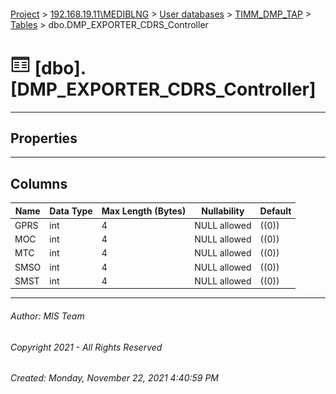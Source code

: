 #### 

[Project](../../../../index.md) > [192.168.19.11\\MEDIBLNG](../../../index.md) > [User databases](../../index.md) > [TIMM_DMP_TAP](../index.md) > [Tables](Tables.md) > dbo.DMP_EXPORTER_CDRS_Controller

# ![Tables](../../../../Images/Table32.png) [dbo].[DMP_EXPORTER_CDRS_Controller]

---

## <a name="#properties"></a>Properties



---

## <a name="#columns"></a>Columns

| Name | Data Type | Max Length (Bytes) | Nullability | Default |
|---|---|---|---|---|
| GPRS | int | 4 | NULL allowed | ((0)) |
| MOC | int | 4 | NULL allowed | ((0)) |
| MTC | int | 4 | NULL allowed | ((0)) |
| SMSO | int | 4 | NULL allowed | ((0)) |
| SMST | int | 4 | NULL allowed | ((0)) |


---

###### Author:  MIS Team

###### Copyright 2021 - All Rights Reserved

###### Created: Monday, November 22, 2021 4:40:59 PM


